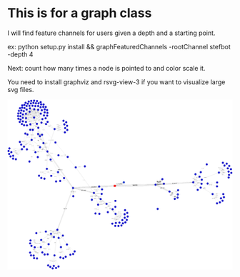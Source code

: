 # This is for a graph class

I will find feature channels for users given a depth and a starting point.

ex: python setup.py install && graphFeaturedChannels -rootChannel stefbot -depth 4

Next: count how many times a node is pointed to and color scale it.

You need to install graphviz and rsvg-view-3 if you want to visualize large svg files.

![Sample](./graph/graph_output.png)
